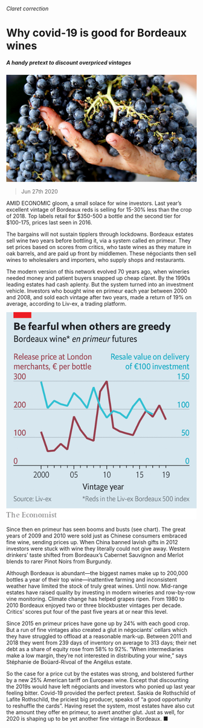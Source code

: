 ###### Claret correction

# Why covid-19 is good for Bordeaux wines 

##### A handy pretext to discount overpriced vintages 

![image](images/20200627_WBP503.jpg) 

> Jun 27th 2020 

AMID ECONOMIC gloom, a small solace for wine investors. Last year’s excellent vintage of Bordeaux reds is selling for 15-30% less than the crop of 2018. Top labels retail for $350-500 a bottle and the second tier for $100-175, prices last seen in 2016.

The bargains will not sustain tipplers through lockdowns. Bordeaux estates sell wine two years before bottling it, via a system called en primeur. They set prices based on scores from critics, who taste wines as they mature in oak barrels, and are paid up front by middlemen. These négociants then sell wines to wholesalers and importers, who supply shops and restaurants.


The modern version of this network evolved 70 years ago, when wineries needed money and patient buyers snapped up cheap claret. By the 1990s leading estates had cash aplenty. But the system turned into an investment vehicle. Investors who bought wine en primeur each year between 2000 and 2008, and sold each vintage after two years, made a return of 19% on average, according to Liv-ex, a trading platform.

![image](images/20200627_WBC202.png) 


Since then en primeur has seen booms and busts (see chart). The great years of 2009 and 2010 were sold just as Chinese consumers embraced fine wine, sending prices up. When China banned lavish gifts in 2012 investors were stuck with wine they literally could not give away. Western drinkers’ taste shifted from Bordeaux’s Cabernet Sauvignon and Merlot blends to rarer Pinot Noirs from Burgundy.

Although Bordeaux is abundant—the biggest names make up to 200,000 bottles a year of their top wine—inattentive farming and inconsistent weather have limited the stock of truly great wines. Until now. Mid-range estates have raised quality by investing in modern wineries and row-by-row vine monitoring. Climate change has helped grapes ripen. From 1980 to 2010 Bordeaux enjoyed two or three blockbuster vintages per decade. Critics’ scores put four of the past five years at or near this level.

Since 2015 en primeur prices have gone up by 24% with each good crop. But a run of fine vintages also created a glut in négociants’ cellars which they have struggled to offload at a reasonable mark-up. Between 2011 and 2018 they went from 239 days of inventory on average to 313 days; their net debt as a share of equity rose from 58% to 92%. “When intermediaries make a low margin, they’re not interested in distributing your wine,” says Stéphanie de Boüard-Rivoal of the Angélus estate.

So the case for a price cut by the estates was strong, and bolstered further by a new 25% American tariff on European wine. Except that discounting the 2019s would have left négociants and investors who ponied up last year feeling bitter. Covid-19 provided the perfect pretext. Saskia de Rothschild of Lafite Rothschild, the priciest big producer, speaks of “a good opportunity to reshuffle the cards”. Having reset the system, most estates have also cut the amount they offer en primeur, to avert another glut. Just as well, for 2020 is shaping up to be yet another fine vintage in Bordeaux. ■

